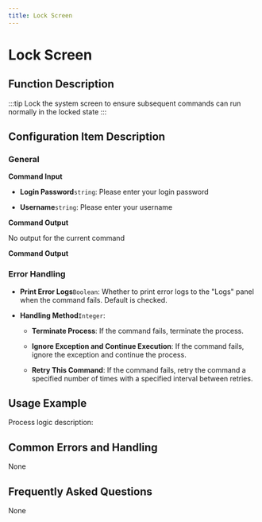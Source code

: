 ```yaml
---
title: Lock Screen
---
```


# Lock Screen

## Function Description

:::tip 
Lock the system screen to ensure subsequent commands can run normally in the locked state
:::

## Configuration Item Description

### General

**Command Input**

- **Login Password**`string`: Please enter your login password

- **Username**`string`: Please enter your username


**Command Output**

No output for the current command


**Command Output**

### Error Handling

- **Print Error Logs**`Boolean`: Whether to print error logs to the "Logs" panel when the command fails. Default is checked. 

- **Handling Method**`Integer`:

    - **Terminate Process**: If the command fails, terminate the process.

    - **Ignore Exception and Continue Execution**: If the command fails, ignore the exception and continue the process.

    - **Retry This Command**: If the command fails, retry the command a specified number of times with a specified interval between retries.

## Usage Example

Process logic description:

## Common Errors and Handling

None

## Frequently Asked Questions

None

